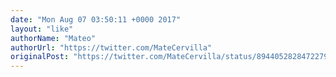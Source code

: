 ```yaml
---
date: "Mon Aug 07 03:50:11 +0000 2017"
layout: "like"
authorName: "Mateo"
authorUrl: "https://twitter.com/MateCervilla"
originalPost: "https://twitter.com/MateCervilla/status/894405282847227904"
---
```

